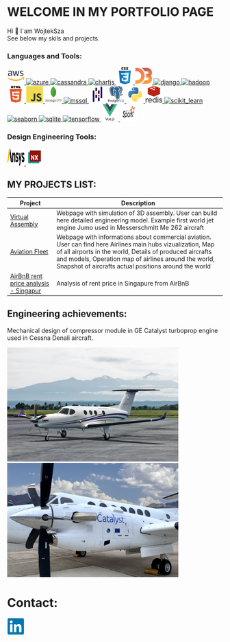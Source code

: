 # WELCOME IN MY PORTFOLIO PAGE
Hi :wave:  I`am WojtekSza  <br>
See below my skils and projects. 

### Languages and Tools:
<p align="left"> 
<a href="https://aws.amazon.com" target="_blank" rel="noreferrer"> 
<img src="https://raw.githubusercontent.com/devicons/devicon/master/icons/amazonwebservices/amazonwebservices-original-wordmark.svg" alt="aws" width="40" height="40"/> </a> <a href="https://azure.microsoft.com/en-in/" target="_blank" rel="noreferrer"> 
<img src="https://www.vectorlogo.zone/logos/microsoft_azure/microsoft_azure-icon.svg" alt="azure" width="40" height="40"/> </a> <a href="https://cassandra.apache.org/" target="_blank" rel="noreferrer"> <img src="https://www.vectorlogo.zone/logos/apache_cassandra/apache_cassandra-icon.svg" alt="cassandra" width="40" height="40"/> </a> <a href="https://www.chartjs.org" target="_blank" rel="noreferrer"> <img src="https://www.chartjs.org/media/logo-title.svg" alt="chartjs" width="40" height="40"/> </a> <a href="https://www.w3schools.com/css/" target="_blank" rel="noreferrer"> <img src="https://raw.githubusercontent.com/devicons/devicon/master/icons/css3/css3-original-wordmark.svg" alt="css3" width="40" height="40"/> </a> <a href="https://d3js.org/" target="_blank" rel="noreferrer"> <img src="https://raw.githubusercontent.com/devicons/devicon/master/icons/d3js/d3js-original.svg" alt="d3js" width="40" height="40"/> </a> <a href="https://www.djangoproject.com/" target="_blank" rel="noreferrer"> <img src="https://cdn.worldvectorlogo.com/logos/django.svg" alt="django" width="40" height="40"/> </a> <a href="https://hadoop.apache.org/" target="_blank" rel="noreferrer"> <img src="https://www.vectorlogo.zone/logos/apache_hadoop/apache_hadoop-icon.svg" alt="hadoop" width="40" height="40"/> </a> <a href="https://www.w3.org/html/" target="_blank" rel="noreferrer"> <img src="https://raw.githubusercontent.com/devicons/devicon/master/icons/html5/html5-original-wordmark.svg" alt="html5" width="40" height="40"/> </a> <a href="https://developer.mozilla.org/en-US/docs/Web/JavaScript" target="_blank" rel="noreferrer"> <img src="https://raw.githubusercontent.com/devicons/devicon/master/icons/javascript/javascript-original.svg" alt="javascript" width="40" height="40"/> </a> <a href="https://www.mongodb.com/" target="_blank" rel="noreferrer"> <img src="https://raw.githubusercontent.com/devicons/devicon/master/icons/mongodb/mongodb-original-wordmark.svg" alt="mongodb" width="40" height="40"/> </a> <a href="https://www.microsoft.com/en-us/sql-server" target="_blank" rel="noreferrer"> <img src="https://www.svgrepo.com/show/303229/microsoft-sql-server-logo.svg" alt="mssql" width="40" height="40"/> </a> <a href="https://pandas.pydata.org/" target="_blank" rel="noreferrer"> <img src="https://raw.githubusercontent.com/devicons/devicon/2ae2a900d2f041da66e950e4d48052658d850630/icons/pandas/pandas-original.svg" alt="pandas" width="40" height="40"/> </a> <a href="https://www.postgresql.org" target="_blank" rel="noreferrer"> <img src="https://raw.githubusercontent.com/devicons/devicon/master/icons/postgresql/postgresql-original-wordmark.svg" alt="postgresql" width="40" height="40"/> </a> <a href="https://www.python.org" target="_blank" rel="noreferrer"> <img src="https://raw.githubusercontent.com/devicons/devicon/master/icons/python/python-original.svg" alt="python" width="40" height="40"/> </a> <a href="https://redis.io" target="_blank" rel="noreferrer"> <img src="https://raw.githubusercontent.com/devicons/devicon/master/icons/redis/redis-original-wordmark.svg" alt="redis" width="40" height="40"/> </a> <a href="https://scikit-learn.org/" target="_blank" rel="noreferrer"> <img src="https://upload.wikimedia.org/wikipedia/commons/0/05/Scikit_learn_logo_small.svg" alt="scikit_learn" width="40" height="40"/> </a> <a href="https://seaborn.pydata.org/" target="_blank" rel="noreferrer"> <img src="https://seaborn.pydata.org/_images/logo-mark-lightbg.svg" alt="seaborn" width="40" height="40"/> </a> <a href="https://www.sqlite.org/" target="_blank" rel="noreferrer"> <img src="https://www.vectorlogo.zone/logos/sqlite/sqlite-icon.svg" alt="sqlite" width="40" height="40"/> </a> <a href="https://www.tensorflow.org" target="_blank" rel="noreferrer"> <img src="https://www.vectorlogo.zone/logos/tensorflow/tensorflow-icon.svg" alt="tensorflow" width="40" height="40"/> </a> 
<a href="https://vuejs.org/" target="_blank" rel="noreferrer"> 
  <img src="https://raw.githubusercontent.com/devicons/devicon/master/icons/vuejs/vuejs-original-wordmark.svg" alt="vuejs" width="40" height="40"/> 
</a> 
<a href="https://spark.apache.org/" target="_blank" rel="noreferrer"> 
  <img src="https://github.com/WojtekSza/Portfolio/blob/main/icons/spark.svg" alt="spark" width="40" height="40"/> 
</a> 
</p>

### Design Engineering Tools:
<p>
<a href="https://www.ansys.com/" target="_blank" rel="noreferrer"> 
  <img src="https://github.com/WojtekSza/Portfolio/blob/main/icons/ansys.svg" alt="spark" width="40" height="40"/> 
</a> 
<a href="https://www.plm.automation.siemens.com/global/en/products/nx/" target="_blank" rel="noreferrer"> 
  <img src="https://github.com/WojtekSza/Portfolio/blob/main/icons/nx.svg" alt="spark" width="40" height="40"/> 
</a> 
</p>
  
## MY PROJECTS LIST:

| Project | Description |
| ----------- | ----------- |
| [Virtual Assembly](http://virtualassembly.link) |  Webpage with simulation of 3D assembly. User can build here detailed engineering model. Example first world jet engine Jumo used in Messerschmitt Me 262 aircraft|
| [Aviation Fleet](http://aviationfleet.link) |  Webpage with informations about commercial aviation. User can find here Airlines main hubs vizualization,  Map of all airports in the world, Details of produced aircrafts and models, Operation map of airlines around the world, Snapshot of aircrafts actual positions around the world|
| [AirBnB rent price analysis - Singapur ](https://github.com/WojtekSza/AirBnB_singapur/blob/main/PRBD_data_preparation_SINGAPORE.ipynb) |  Analysis of rent price in Singapure from AirBnB|

## Engineering achievements:
Mechanical design of compressor module in GE Catalyst turboprop engine used in Cessna Denali aircraft.
<p>
<a href="https://www.geaviation.com/propulsion/regional-business/catalyst" target="_blank" rel="noreferrer"> 
  <img src="https://github.com/WojtekSza/Portfolio/blob/main/icons/denali.jpg" alt="spark" width="400"/> 
  <img src="https://github.com/WojtekSza/Portfolio/blob/main/icons/catalyst.jpg" alt="spark" width="400"/> 
</a> 
</p>

# Contact:
<p>
<a href="https://www.linkedin.com/in/wojciech-szaniawski-518439146" target="_blank" rel="noreferrer"> 
<img src="https://github.com/devicons/devicon/blob/master/icons/linkedin/linkedin-original.svg" alt="spark" width="40" height="40"/> 
</a> 
</p>
